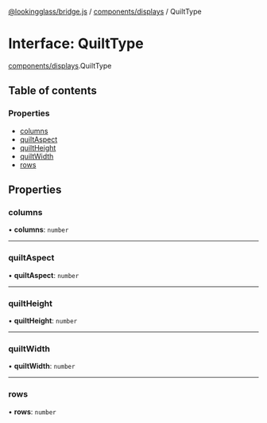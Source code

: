 [@lookingglass/bridge.js](../README.md) / [components/displays](../modules/components_displays.md) / QuiltType

# Interface: QuiltType

[components/displays](../modules/components_displays.md).QuiltType

## Table of contents

### Properties

- [columns](components_displays.QuiltType.md#columns)
- [quiltAspect](components_displays.QuiltType.md#quiltaspect)
- [quiltHeight](components_displays.QuiltType.md#quiltheight)
- [quiltWidth](components_displays.QuiltType.md#quiltwidth)
- [rows](components_displays.QuiltType.md#rows)

## Properties

### columns

• **columns**: `number`

___

### quiltAspect

• **quiltAspect**: `number`

___

### quiltHeight

• **quiltHeight**: `number`

___

### quiltWidth

• **quiltWidth**: `number`

___

### rows

• **rows**: `number`
